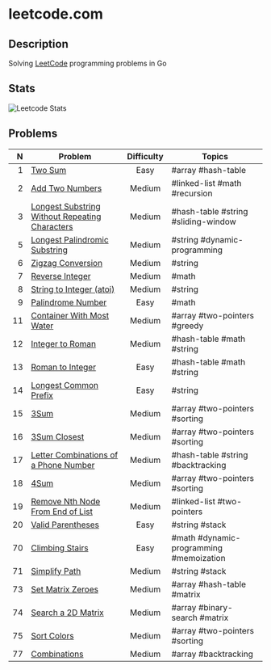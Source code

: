 # leetcode.com

## Description

Solving [LeetCode](https://leetcode.com/) programming problems in Go

## Stats

![Leetcode Stats](https://leetcode.card.workers.dev/?username=ju-popov&style=auto)

## Problems

|    N | Problem                                                                                         | Difficulty | Topics                                  |
| ---: | ----------------------------------------------------------------------------------------------- | :--------: | --------------------------------------- |
|    1 |[Two Sum][two-sum]                                                                               | Easy       | #array #hash-table                      |
|    2 |[Add Two Numbers][add-two-numbers]                                                               | Medium     | #linked-list #math #recursion           |
|    3 |[Longest Substring Without Repeating Characters][longest-substring-without-repeating-characters] | Medium     | #hash-table #string #sliding-window     |
|    5 |[Longest Palindromic Substring][longest-palindromic-substring]                                   | Medium     | #string #dynamic-programming            |
|    6 |[Zigzag Conversion][zigzag-conversion]                                                           | Medium     | #string                                 |
|    7 |[Reverse Integer][reverse-integer]                                                               | Medium     | #math                                   |
|    8 |[String to Integer (atoi)][string-to-integer-atoi]                                               | Medium     | #string                                 |
|    9 |[Palindrome Number][palindrome-number]                                                           | Easy       | #math                                   |
|   11 |[Container With Most Water][container-with-most-water]                                           | Medium     | #array #two-pointers #greedy            |
|   12 |[Integer to Roman][integer-to-roman]                                                             | Medium     | #hash-table #math #string               |
|   13 |[Roman to Integer][roman-to-integer]                                                             | Easy       | #hash-table #math #string               |
|   14 |[Longest Common Prefix][longest-common-prefix]                                                   | Easy       | #string                                 |
|   15 |[3Sum][3sum]                                                                                     | Medium     | #array #two-pointers #sorting           |
|   16 |[3Sum Closest][3sum-closest]                                                                     | Medium     | #array #two-pointers #sorting           |
|   17 |[Letter Combinations of a Phone Number][letter-combinations-of-a-phone-number]                   | Medium     | #hash-table #string #backtracking       |
|   18 |[4Sum][4sum]                                                                                     | Medium     | #array #two-pointers #sorting           |
|   19 |[Remove Nth Node From End of List][remove-nth-node-from-end-of-list]                             | Medium     | #linked-list #two-pointers              |
|   20 |[Valid Parentheses][valid-parentheses]                                                           | Easy       | #string #stack                          |
|   70 |[Climbing Stairs][climbing-stairs]                                                               | Easy       | #math #dynamic-programming #memoization |
|   71 |[Simplify Path][simplify-path]                                                                   | Medium     | #string #stack                          |
|   73 |[Set Matrix Zeroes][set-matrix-zeroes]                                                           | Medium     | #array #hash-table #matrix              |
|   74 |[Search a 2D Matrix][search-a-2d-matrix]                                                         | Medium     | #array #binary-search #matrix           |
|   75 |[Sort Colors][sort-colors]                                                                       | Medium     | #array #two-pointers #sorting           |
|   77 |[Combinations][combinations]                                                                     | Medium     | #array #backtracking                    |

[two-sum]: https://github.com/ju-popov/leetcode.com/tree/main/problems/two-sum
[add-two-numbers]: https://github.com/ju-popov/leetcode.com/tree/main/problems/add-two-numbers
[longest-substring-without-repeating-characters]: https://github.com/ju-popov/leetcode.com/tree/main/problems/longest-substring-without-repeating-characters
[longest-palindromic-substring]: https://github.com/ju-popov/leetcode.com/tree/main/problems/longest-palindromic-substring
[zigzag-conversion]: https://github.com/ju-popov/leetcode.com/tree/main/problems/zigzag-conversion
[reverse-integer]: https://github.com/ju-popov/leetcode.com/tree/main/problems/reverse-integer
[string-to-integer-atoi]: https://github.com/ju-popov/leetcode.com/tree/main/problems/string-to-integer-atoi
[palindrome-number]: https://github.com/ju-popov/leetcode.com/tree/main/problems/palindrome-number
[container-with-most-water]: https://github.com/ju-popov/leetcode.com/tree/main/problems/container-with-most-water
[integer-to-roman]: https://github.com/ju-popov/leetcode.com/tree/main/problems/integer-to-roman
[roman-to-integer]: https://github.com/ju-popov/leetcode.com/tree/main/problems/roman-to-integer
[longest-common-prefix]: https://github.com/ju-popov/leetcode.com/tree/main/problems/longest-common-prefix
[3sum]: https://github.com/ju-popov/leetcode.com/tree/main/problems/3sum
[3sum-closest]: https://github.com/ju-popov/leetcode.com/tree/main/problems/3sum-closest
[letter-combinations-of-a-phone-number]: https://github.com/ju-popov/leetcode.com/tree/main/problems/letter-combinations-of-a-phone-number
[4sum]: https://github.com/ju-popov/leetcode.com/tree/main/problems/4sum
[remove-nth-node-from-end-of-list]: https://github.com/ju-popov/leetcode.com/tree/main/problems/remove-nth-node-from-end-of-list
[valid-parentheses]: https://github.com/ju-popov/leetcode.com/tree/main/problems/valid-parentheses

[climbing-stairs]: https://github.com/ju-popov/leetcode.com/tree/main/problems/climbing-stairs
[simplify-path]: https://github.com/ju-popov/leetcode.com/tree/main/problems/simplify-path
[set-matrix-zeroes]: https://github.com/ju-popov/leetcode.com/tree/main/problems/set-matrix-zeroes
[search-a-2d-matrix]: https://github.com/ju-popov/leetcode.com/tree/main/problems/search-a-2d-matrix
[sort-colors]: https://github.com/ju-popov/leetcode.com/tree/main/problems/sort-colors
[combinations]: https://github.com/ju-popov/leetcode.com/tree/main/problems/combinations
